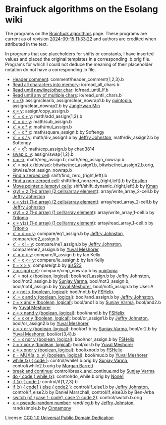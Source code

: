 # Brainfuck algorithms on the Esolang wiki

The programs on the [Brainfuck algorithms](https://esolangs.org/wiki/Brainfuck_algorithms)
page. These programs are current as of revision [2024-09-15 11:33:22](https://esolangs.org/w/index.php?title=Brainfuck_algorithms&oldid=139420)
and authors are credited when attributed in the text.

In programs that use placeholders for shifts or constants, I have inserted
values and placed the original templates in a corresponding .b.orig file.
Programs for which I could not deduce the meaning of their placeholder notation
do not have a corresponding .b file.

- [Header comment](https://esolangs.org/wiki/Brainfuck_algorithms#Header_comment):
  comment/header_comment{1,2,3}.b
- [Read all characters into memory](https://esolangs.org/wiki/Brainfuck_algorithms#Read_all_characters_into_memory):
  io/read_all_chars.b
- [Read until newline/other char](https://esolangs.org/wiki/Brainfuck_algorithms#Read_until_newline/other_char):
  io/read_until_lf.b
- [Read until any of multiple chars](https://esolangs.org/wiki/Brainfuck_algorithms#Read_until_any_of_multiple_chars):
  io/read_until_chars.b
- [x = 0](https://esolangs.org/wiki/Brainfuck_algorithms#x_=_0):
  assign/clear.b,
  assign/clear_nowrap1.b by [quintopia](https://esolangs.org/wiki/User:Quintopia),
  assign/clear_nowrap2.b by [JungHwan Min](https://esolangs.org/wiki/User:JHM)
- [x = y](https://esolangs.org/wiki/Brainfuck_algorithms#x_=_y):
  assign/copy_assign.b
- [x´ = x + y](https://esolangs.org/wiki/Brainfuck_algorithms#x%C2%B4_=_x_+_y):
  math/add_assign{1,2}.b
- [x´ = x - y](https://esolangs.org/wiki/Brainfuck_algorithms#x%C2%B4_=_x_-_y):
  math/sub_assign.b
- [x´ = x * y](https://esolangs.org/wiki/Brainfuck_algorithms#x%C2%B4_=_x_*_y):
  math/mul_assign.b
- [x´ = x * x](https://esolangs.org/wiki/Brainfuck_algorithms#x%C2%B4_=_x_*_x):
  math/square_assign.b by Softengy
- [x´ = x / y](https://esolangs.org/wiki/Brainfuck_algorithms#x%C2%B4_=_x_/_y):
  math/div_assign1.b by [Jeffry Johnston](https://esolangs.org/wiki/User:Calamari),
  math/div_assign2.b by Softengy
- [x´ = x<sup>y</sup>](https://esolangs.org/wiki/Brainfuck_algorithms#x%C2%B4_=_xy):
  math/exp_assign.b by chad3814
- [swap x, y](https://esolangs.org/wiki/Brainfuck_algorithms#swap_x,_y):
  assign/swap{1,2}.b
- [x = -x](https://esolangs.org/wiki/Brainfuck_algorithms#x_=_-x):
  math/neg_assign.b, math/neg_assign_nowrap.b
- [x´ = not x (bitwise)](https://esolangs.org/wiki/Brainfuck_algorithms#x%C2%B4_=_not_x_(bitwise)):
  bitwise/not_assign1.b, bitwise/not_assign2.b.orig, bitwise/not_assign_nowrap.b
- [Find a zeroed cell](https://esolangs.org/wiki/Brainfuck_algorithms#Find_a_zeroed_cell):
  shift/find_zero_{right,left}.b
- [Find a non-zeroed cell](https://esolangs.org/wiki/Brainfuck_algorithms#Find_a_non-zeroed_cell):
  shift/find_nonzero_{right,left}.b by [Epsilon](https://esolangs.org/wiki/User:Epsilon)
- [Move pointer x (empty) cells](https://esolangs.org/wiki/Brainfuck_algorithms#Move_pointer_x_(empty)_cells):
  shift/shift_dynamic_{right,left}.b by [Kman](https://esolangs.org/wiki/User:Kman)
- [x(y) = z (1-d array) (2 cells/array element)](https://esolangs.org/wiki/Brainfuck_algorithms#x(y)_=_z_(1-d_array)_(2_cells/array_element)):
  array/write_array_2-cell.b by [Jeffry Johnston](https://esolangs.org/wiki/User:Calamari)
- [x = y(z) (1-d array) (2 cells/array element)](https://esolangs.org/wiki/Brainfuck_algorithms#x_=_y(z)_(1-d_array)_(2_cells/array_element)):
  array/read_array_2-cell.b by [Jeffry Johnston](https://esolangs.org/wiki/User:Calamari)
- [x(y) = z (1-d array) (1 cell/array element)](https://esolangs.org/wiki/Brainfuck_algorithms#x(y)_=_z_(1-d_array)_(1_cell/array_element)):
  array/write_array_1-cell.b by [Tritonio](https://esolangs.org/wiki/User:Tritonio)
- [x = y(z) (1-d array) (1 cell/array element)](https://esolangs.org/wiki/Brainfuck_algorithms#x_=_y(z)_(1-d_array)_(1_cell/array_element)):
  array/read_array_1-cell.b by [Tritonio](https://esolangs.org/wiki/User:Tritonio)
- [x´ = x == y](https://esolangs.org/wiki/Brainfuck_algorithms#x%C2%B4_=_x_==_y):
  compare/eq1_assign.b by [Jeffry Johnston](https://esolangs.org/wiki/User:Calamari),
  compare/eq2_assign.b
- [x´ = x != y](https://esolangs.org/wiki/Brainfuck_algorithms#x%C2%B4_=_x_!=_y):
  compare/ne1_assign.b by [Jeffry Johnston](https://esolangs.org/wiki/User:Calamari),
  compare/ne2_assign.b by [Yuval Meshorer](https://esolangs.org/wiki/User:YuvalM)
- [x´ = x < y](https://esolangs.org/wiki/Brainfuck_algorithms#x%C2%B4_=_x_%3C_y):
  compare/lt_assign.b by Ian Kelly
- [x´ = x <= y](https://esolangs.org/wiki/Brainfuck_algorithms#x%C2%B4_=_x_%3C=_y):
  compare/le_assign.b by Ian Kelly
- [z = x > y](https://esolangs.org/wiki/Brainfuck_algorithms#z_=_x_%3E_y):
  compare/gt.b by [ais523](https://esolangs.org/wiki/User:Ais523)
- [z = sign(x-y)](https://esolangs.org/wiki/Brainfuck_algorithms#z_=_sign(x-y)):
  compare/cmp_nowrap.b by [quintopia](https://esolangs.org/wiki/User:Quintopia)
- [x´ = not x (boolean, logical)](https://esolangs.org/wiki/Brainfuck_algorithms#x%C2%B4_=_not_x_(boolean,_logical)):
  bool/not1_assign.b by [Jeffry Johnston](https://esolangs.org/wiki/User:Calamari),
  bool/not2_assign.b by [Sunjay Varma](https://esolangs.org/wiki/User:Sunjay),
  bool/not3_assign.b,
  bool/not4_assign.b by [Yuval Meshorer](https://esolangs.org/wiki/User:YuvalM),
  bool/not5_assign.b by User:A
- [y = not x (boolean, logical)](https://esolangs.org/wiki/Brainfuck_algorithms#y_=_not_x_(boolean,_logical)):
  bool/not.b by [FSHelix](https://esolangs.org/wiki/User:FSHelix)
- [x´ = x and y (boolean, logical)](https://esolangs.org/wiki/Brainfuck_algorithms#x%C2%B4_=_x_and_y_(boolean,_logical)):
  bool/and_assign.b by [Jeffry Johnston](https://esolangs.org/wiki/User:Calamari),
- [z = x and y (boolean, logical)](https://esolangs.org/wiki/Brainfuck_algorithms#z_=_x_and_y_(boolean,_logical)_(wrapping)):
  bool/and1.b by [Sunjay Varma](https://esolangs.org/wiki/User:Sunjay),
  bool/and2.b by [Yuval Meshorer](https://esolangs.org/wiki/User:YuvalM)
- [z = x nand y (boolean, logical)](https://esolangs.org/wiki/Brainfuck_algorithms#z_=_x_nand_y_(boolean,_logical)):
  bool/nand.b by [FSHelix](https://esolangs.org/wiki/User:FSHelix)
- [x´ = x or y (boolean, logical)](https://esolangs.org/wiki/Brainfuck_algorithms#x%C2%B4_=_x_or_y_(boolean,_logical)):
  bool/or_assign1.b by [Jeffry Johnston](https://esolangs.org/wiki/User:Calamari),
  bool/or_assign2.b by [Yuval Meshorer](https://esolangs.org/wiki/User:YuvalM)
- [z = x or y (boolean, logical)](https://esolangs.org/wiki/Brainfuck_algorithms#z_=_x_or_y_(boolean,_logical)):
  bool/or1.b by [Sunjay Varma](https://esolangs.org/wiki/User:Sunjay),
  bool/or2.b by [Yuval Meshorer](https://esolangs.org/wiki/User:YuvalM),
  bool/or{3,4}.b
- [x´ = x nor y (boolean, logical)](https://esolangs.org/wiki/Brainfuck_algorithms#x%C2%B4_=_x_nor_y_(boolean,_logical)):
  bool/nor_assign.b by [FSHelix](https://esolangs.org/wiki/User:FSHelix)
- [z = x xor y (boolean, logical)](https://esolangs.org/wiki/Brainfuck_algorithms#z_=_x_xor_y_(boolean,_logical)):
  bool/xor.b by [Yuval Meshorer](https://esolangs.org/wiki/User:YuvalM)
- [z = x xnor y (boolean, logical)](https://esolangs.org/wiki/Brainfuck_algorithms#z_=_x_xnor_y_(boolean,_logical)):
  bool/xnor.b by [FSHelix](https://esolangs.org/wiki/User:FSHelix)
- [z = MUX(a, x, y) (boolean, logical)](https://esolangs.org/wiki/Brainfuck_algorithms#z_=_MUX(a,_x,_y)_(boolean,_logical)):
  bool/mux.b by [Yuval Meshorer](https://esolangs.org/wiki/User:YuvalM)
- [while (x) { code }](https://esolangs.org/wiki/Brainfuck_algorithms#while_(x)_{_code_}):
  control/while1.b.orig by [Sunjay Varma](https://esolangs.org/wiki/User:Sunjay),
  control/while2.b.orig by [Morgan Barrett](https://esolangs.org/wiki/User:Morganbarrett)
- [break and continue](https://esolangs.org/wiki/Brainfuck_algorithms#break_and_continue):
  control/break_and_continue.md by [Sunjay Varma](https://esolangs.org/wiki/User:Sunjay)
- [do { code } while (x)](https://esolangs.org/wiki/Brainfuck_algorithms#do_{_code_}_while_(x)):
  control/do_while.b.orig by [None1](https://esolangs.org/wiki/User:None1)
- [if (x) { code }](https://esolangs.org/wiki/Brainfuck_algorithms#if_(x)_{_code_}):
  control/if{1,2,3}.b
- [if (x) { code1 } else { code2 }](https://esolangs.org/wiki/Brainfuck_algorithms#if_(x)_{_code1_}_else_{_code2_}):
  control/if_else1.b by [Jeffry Johnston](https://esolangs.org/wiki/User:Calamari),
  control/if_else2.b by Daniel Marschall,
  control/if_else3.b by Ben-Arba
- [switch (x) {case 1: code1, case 2: code 2}](https://esolangs.org/wiki/Brainfuck_algorithms#switch_(x)_{case_1:_code1,_case_2:_code_2}):
  control/switch.b.orig
- [x = pseudo-random number](https://esolangs.org/wiki/Brainfuck_algorithms#x_=_pseudo-random_number):
  rand/lcg.b by [Jeffry Johnston](https://esolangs.org/wiki/User:Calamari),
  rand/simple.b by [Cinnamony](https://esolangs.org/wiki/User:Cinnamony)

License: [CC0 1.0 Universal Public Domain Dedication](https://esolangs.org/wiki/Esolang:Copyrights)
